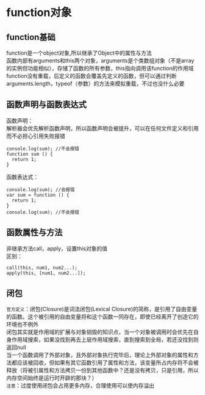 # function对象

## function基础
function是一个object对象,所以继承了Object中的属性与方法  
函数内部有arguments和this两个对象，arguments是个类数组对象（不是array的实例但功能相似），存储了函数的所有参数，this指向调用该function的作用域  
function没有重载，后定义的函数会覆盖先定义的函数，但可以通过判断arguments.length，typeof（参数）的方法来模拟重载，不过也没什么必要  

## 函数声明与函数表达式
函数声明：  
解析器会优先解析函数声明，所以函数声明会被提升，可以在任何文件定义和引用而不必担心引用失败报错  
```
console.log(sum); //不会报错
function sum () {
  return 1;
}
```

函数表达式：  
```
console.log(sum); //会报错
var sum = function () {
  return 1;
}
console.log(sum); //不会报错
```
## 函数属性与方法
非继承方法call，apply，设置this对象的值  
区别：  
```
call(this, num1, num2...);
apply(this, [num1, num2...]);
```
## 闭包
`官方定义`：闭包(Closure)是词法闭包(Lexical Closure)的简称，是引用了自由变量的函数。这个被引用的自由变量将和这个函数一同存在，即使已经离开了创造它的环境也不例外  
闭包其实就是作用域的扩展与对象销毁的知识点，当一个对象被调用时会优先在自身作用域搜索，如果没找到再去上层作用域搜索，直到搜索到全局，若还没找到则返回null  
当一个函数调用了外部对象，且外部对象执行完毕后，理论上外部对象的属性和方法都应该被回收，但如果有其它函数引用了属性和方法，该变量所占内存将不会被释放（将被引属性和方法拷贝一份到其他函数中？还是没有拷贝，只是引用，所以内存空间始终是运行时开辟的那块？）  
`注意`：过度使用闭包会占用更多内存，合理使用可以使内存溢出  
